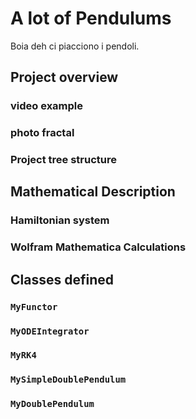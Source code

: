 # A lot of Pendulums

Boia deh ci piacciono i pendoli.

## Project overview

### video example

### photo fractal

### Project tree structure

## Mathematical Description

### Hamiltonian system

### Wolfram Mathematica Calculations

## Classes defined

### `MyFunctor`

### `MyODEIntegrator`

### `MyRK4`

### `MySimpleDoublePendulum`

### `MyDoublePendulum`